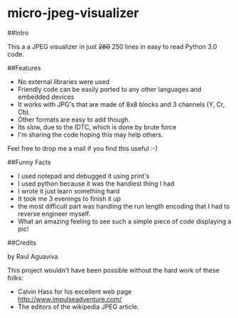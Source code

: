 # micro-jpeg-visualizer

##Intro

This a a JPEG visualizer in just ~~280~~ 250 lines in easy to read Python 3.0 code.

##Features

- No external libraries were used
- Friendly code can be easily ported to any other languages and embedded devices
- It works with JPG's that are made of 8x8 blocks and 3 channels (Y, Cr, Cb).
- Other formats are easy to add though.
- Its slow, due to the IDTC, which is done by brute force
- I'm sharing the code hoping this may help others.

Feel free to drop me a mail if you find this useful :-)

##Funny Facts

- I used notepad and debugged it using print's
- I used python because it was the handiest thing I had
- I wrote it just learn something hard
- It took me 3 evenings to finish it up
- the most difficult part was handling the run length encoding that I had to reverse engineer myself.
- What an amazing feeling to see such a simple piece of code displaying a pic!

##Credits

by Raul Aguaviva

This project wouldn't have been possible without the hard work of these folks:

- Calvin Hass for his excellent web page http://www.impulseadventure.com/
- The editors of the wikipedia JPEG article.
